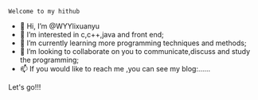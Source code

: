     Welcome to my hithub 
<!--       cjpsgo        -->
- 👋 Hi, I’m @WYYlixuanyu
- 👀 I’m interested in c,c++,java and front end;
- 🌱 I’m currently learning more programming techniques and methods;
- 💞️ I’m looking to collaborate on you to communicate,discuss and study the programming;
- 📫 If you would like to reach me ,you can see my blog:……
<!--       This is my self-introduction       -->
   Let's go!!!
<!---
WYYlixuanyu/WYYlixuanyu is a ✨ special ✨ repository because its `README.md` (this file) appears on your GitHub profile.
You can click the Preview link to take a look at your changes.
--->
